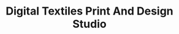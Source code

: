 ---
title: "Digital Textiles Print And Design Studio"
url: /karachi/digital-textiles-print-and-design-studio/
shop: clothes
---